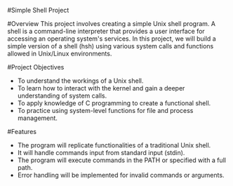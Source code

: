 #Simple Shell Project

#Overview
This project involves creating a simple Unix shell program. A shell is a command-line interpreter that provides a user interface for accessing an operating system's services. In this project, we will build a simple version of a shell (hsh) using various system calls and functions allowed in Unix/Linux environments.

#Project Objectives
* To understand the workings of a Unix shell.
* To learn how to interact with the kernel and gain a deeper understanding of system calls.
* To apply knowledge of C programming to create a functional shell.
* To practice using system-level functions for file and process management.

#Features
* The program will replicate functionalities of a traditional Unix shell.
* It will handle commands input from standard input (stdin).
* The program will execute commands in the PATH or specified with a full path.
* Error handling will be implemented for invalid commands or arguments.
